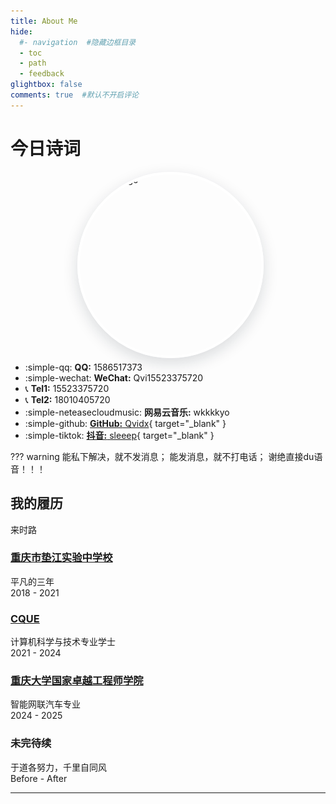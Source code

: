 ```yaml
---
title: About Me
hide:
  #- navigation  #隐藏边框目录
  - toc
  - path
  - feedback
glightbox: false
comments: true  #默认不开启评论
---
```

<script src="https://sdk.jinrishici.com/v2/browser/jinrishici.js" charset="utf-8"></script>
# <span id="jinrishici-sentence" class="center">今日诗词</span>

<div class="flip-container">
<div class="image-container">
    <img src="https://avatars.githubusercontent.com/u/155136161?s=400&u=c443d94617f3997d385efdf2231740294d9eafbf&v=4" alt="Back Image">
    <img src="../../images/照骗.JPG" alt="Front Image">
</div>
</div>
<style>
    .flip-container {
    position: relative;
    width: 290px;
    height: 290px;
    margin: 10px auto;
    display: flex;
    align-items: flex-start;
    /* 对齐顶部 */
    justify-content: flex-end;
    /* 将文字放置右上角 */
    }
    .image-container {
        position: relative;
        position: relative;
        width: 290px;
        height: 290px;
    }
    .image-container img {
        position: absolute;
        top: 0;
        left: 0;
        width: 100%;
        height: 100%;
        object-fit: cover;    /* 图片填满容器 */
        border-radius: 50%;
        border: 4px solid #ffffff; /* 白色边框 */
        box-shadow: 0 8px 24px rgba(14, 30, 37, 0.15); /* 阴影 */
        backface-visibility: hidden; /* 隐藏背面 */
        transition: transform 0.6s ease-in-out; /* 仅对transform过渡 */
    }
    .image-container img:first-child {
        z-index: 1;
        backface-visibility: hidden;
    }
    .image-container img:last-child {
        z-index: 0;
        transform: rotateY(180deg);
        backface-visibility: hidden;
    }
    .image-container:hover img:first-child {
        transform: rotateY(180deg);
        z-index: 2;
    }
    .image-container:hover img:last-child {
        transform: rotateY(0deg);
        z-index: 3;
    }
</style>


<!-- script src="https://sdk.jinrishici.com/v2/browser/jinrishici.js" charset="utf-8" ></script>-->

<div class="grid cards" markdown>

- :simple-qq: __QQ:__ 1586517373
- :simple-wechat: __WeChat:__ Qvi15523375720
- :telephone_receiver: __Tel1:__ 15523375720
- :telephone_receiver: __Tel2:__ 18010405720
- :simple-neteasecloudmusic: __网易云音乐:__ wkkkkyo
- :simple-github: [__GitHub:__ Qvidx](https://github.com/Qvidx){ target="_blank" }
- :simple-tiktok: [__抖音:__ sleeep](https://www.douyin.com/user/MS4wLjABAAAAHUzLA-zgJikwHAtsf7V083S7zfaa5CSlR2EOR6XNSVI?from_tab_name=main){ target="_blank" }
</div>

??? warning
    能私下解决，就不发消息；
    能发消息，就不打电话；
    谢绝直接du语音！！！

## 我的履历

<section class="qualification section">
    <div class="qualification__container container">
        <div class="qualification__tabs">
            <div class="qualification__button button--flex qualification__active" data-target='#education'>
                <iconify-icon icon="fluent:hat-graduation-12-regular" class="qualification__icon"></iconify-icon>
                来时路
            </div>
        </div>       
        <div class="qualification__sections">
            <!-- 教育经历时间线 -->
            <div class="qualification__content qualification__active" data-content id="education">
                <!-- 时间线项目 -->
                <div class="qualification__data">
                    <div>
                        <h3 class="qualification__title">
                        <a href="https://baike.baidu.com/item/%E9%87%8D%E5%BA%86%E5%B8%82%E5%9E%AB%E6%B1%9F%E5%AE%9E%E9%AA%8C%E4%B8%AD%E5%AD%A6%E6%A0%A1/19829123" target="_blank">重庆市垫江实验中学校</a>
                        </h3>
                        <span class="qualification__subtitle">平凡的三年</span>
                        <div class="qualification__calendar">
                            <iconify-icon icon="tabler:calendar" aria-hidden="true"></iconify-icon>
                            <span class="qualification__date">2018 - 2021</span>
                        </div>
                    </div>
                    <div>
                        <span class="qualification__rounder"></span>
                        <span class="qualification__line"></span>
                    </div>
                </div>
                <div class="qualification__data">
                    <div></div>
                    <div>
                        <span class="qualification__rounder"></span>
                        <span class="qualification__line"></span>
                    </div>
                    <div>
                        <h3 class="qualification__title">
                        <a href="https://www.cque.edu.cn/" target="_blank">CQUE</a>
                        </h3>
                        <span class="qualification__subtitle">计算机科学与技术专业学士</span>
                        <div class="qualification__calendar">
                            <iconify-icon icon="tabler:calendar" aria-hidden="true"></iconify-icon>
                            <span class="qualification__date">2021 - 2024</span>
                        </div>
                    </div>
                </div>
                <div class="qualification__data">
                    <div>
                        <h3 class="qualification__title">
                        <a href="https://eie.cqu.edu.cn/index.htm" target="_blank">重庆大学国家卓越工程师学院</a>
                        </h3>
                        <span class="qualification__subtitle">智能网联汽车专业</span>
                        <div class="qualification__calendar">
                            <iconify-icon icon="tabler:calendar" aria-hidden="true"></iconify-icon>
                            <span class="qualification__date">2024 - 2025</span>
                        </div>
                    </div>
                    <div>
                        <span class="qualification__rounder"></span>
                        <span class="qualification__line"></span>
                    </div>
                </div>
                <div class="qualification__data">
                    <div></div>
                    <div>
                        <span class="qualification__rounder"></span>
                        <span class="qualification__line"></span>
                    </div>
                    <div>
                        <h3 class="qualification__title">未完待续</h3>
                        <span class="qualification__subtitle">于道各努力，千里自同风</span>
                        <div class="qualification__calendar">
                            <iconify-icon icon="tabler:calendar" aria-hidden="true"></iconify-icon>
                            <span class="qualification__date">Before - After</span>
                        </div>
                    </div>
                </div>
            </div>
        </div>
    </div>
</section>
<HR style="FILTER: progid:DXImageTransform.Microsoft.Shadow(color:#608DBD,direction:145,strength:15)" width="100%" color=#009485 SIZE=1>